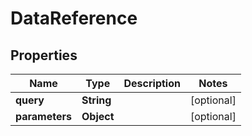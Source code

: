 
# DataReference

## Properties
Name | Type | Description | Notes
------------ | ------------- | ------------- | -------------
**query** | **String** |  |  [optional]
**parameters** | **Object** |  |  [optional]



